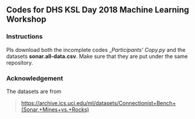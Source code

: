## Codes for DHS KSL Day 2018 Machine Learning Workshop

### Instructions
Pls download both the incomplete codes __Participants' Copy.py_ and the datasets __sonar.all-data.csv__.
Make sure that they are put under the same repository.

### Acknowledgement
The datasets are from 
> https://archive.ics.uci.edu/ml/datasets/Connectionist+Bench+(Sonar,+Mines+vs.+Rocks)
